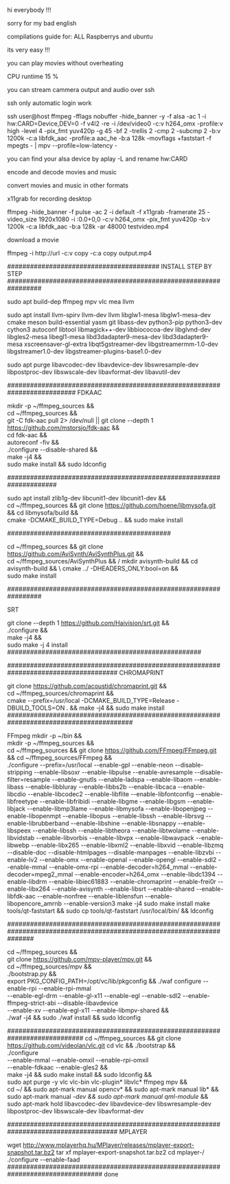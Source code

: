 hi everybody !!!

sorry for my bad english

compilations guide for:
ALL Raspberrys and ubuntu

its very easy !!!

you can play movies without overheating

CPU runtime 15 %

you can stream cammera output and audio over ssh

ssh only automatic login work

ssh user@host ffmpeg -fflags nobuffer  -hide_banner -y   -f alsa  -ac 1 -i hw:CARD=Device,DEV=0      -f v4l2  -re -i /dev/video0    -c:v h264_omx -profile:v high  -level 4  -pix_fmt yuv420p -g 45 -bf 2 -trellis 2 -cmp 2 -subcmp 2  -b:v 1200k  -c:a libfdk_aac  -profile:a aac_he -b:a 128k -movflags +faststart    -f  mpegts  - | mpv --profile=low-latency   -

you can find your alsa device by  aplay -L  and rename hw:CARD

encode and decode movies and music

convert movies and music in other formats

x11grab for recording desktop

ffmpeg  -hide_banner -f pulse -ac 2 -i default -f x11grab -framerate 25 -video_size 1920x1080 -i :0.0+0,0 -c:v h264_omx  -pix_fmt yuv420p  -b:v 1200k -c:a libfdk_aac -b:a 128k  -ar 48000   testvideo.mp4

download a movie 

ffmpeg -i http://url -c:v copy -c:a copy output.mp4

########################################   INSTALL  STEP BY STEP #################################################################

sudo apt build-dep ffmpeg mpv vlc mea llvm

sudo apt install llvm-spirv llvm-dev llvm libglw1-mesa libglw1-mesa-dev cmake meson build-essential yasm git libass-dev python3-pip python3-dev cython3 autoconf libtool libmagick++-dev  libbiococoa-dev libglvnd-dev  libgles2-mesa libegl1-mesa libd3dadapter9-mesa-dev libd3dadapter9-mesa xscreensaver-gl-extra libqt5gstreamer-dev libgstreamermm-1.0-dev libgstreamer1.0-dev  libgstreamer-plugins-base1.0-dev 


sudo apt purge libavcodec-dev libavdevice-dev libswresample-dev libpostproc-dev libswscale-dev libavformat-dev libavutil-dev

##########################################################################
FDKAAC

mkdir -p ~/ffmpeg_sources && \
cd ~/ffmpeg_sources && \
git -C fdk-aac pull 2> /dev/null || git clone --depth 1 https://github.com/mstorsjo/fdk-aac && \
cd fdk-aac && \
autoreconf -fiv && \
./configure  --disable-shared && \
make -j4 && \
sudo make install && sudo ldconfig

#####################################################################

sudo apt install zlib1g-dev libcunit1-dev libcunit1-dev  && \
cd ~/ffmpeg_sources && git clone https://github.com/hoene/libmysofa.git && cd libmysofa/build  && \
cmake -DCMAKE_BUILD_TYPE=Debug .. && sudo make install 

###########################################

cd ~/ffmpeg_sources && git clone https://github.com/AviSynth/AviSynthPlus.git && \
cd ~/ffmpeg_sources/AviSynthPlus && /
mkdir avisynth-build && cd avisynth-build && \ 
cmake ../ -DHEADERS_ONLY:bool=on  && \
sudo make install 

#################################################################

SRT

git clone --depth 1 https://github.com/Haivision/srt.git && \
./configure && \
make -j4 && \
sudo make -j 4 install
###################################################

#####################################################################################
CHROMAPRINT

git clone  https://github.com/acoustid/chromaprint.git && \
cd ~/ffmpeg_sources/chromaprint && \
cmake --prefix=/usr/local -DCMAKE_BUILD_TYPE=Release -DBUILD_TOOLS=ON . && make -j4 && sudo make install 
 #########################################################################################
 
 FFmpeg
mkdir -p ~/bin &&  \
mkdir -p ~/ffmpeg_sources &&  \
cd ~/ffmpeg_sources && git clone https://github.com/FFmpeg/FFmpeg.git && cd ~/ffmpeg_sources/FFmpeg && \
./configure --prefix=/usr/local --enable-gpl --enable-neon  --disable-stripping --enable-libsoxr --enable-libpulse --enable-avresample --disable-filter=resample --enable-gnutls --enable-ladspa --enable-libaom --enable-libass --enable-libbluray --enable-libbs2b --enable-libcaca --enable-libcdio --enable-libcodec2 --enable-libflite --enable-libfontconfig --enable-libfreetype --enable-libfribidi --enable-libgme --enable-libgsm --enable-libjack --enable-libmp3lame --enable-libmysofa --enable-libopenjpeg --enable-libopenmpt --enable-libopus --enable-libssh --enable-librsvg --enable-librubberband --enable-libshine --enable-libsnappy --enable-libspeex --enable-libssh --enable-libtheora --enable-libtwolame --enable-libvidstab --enable-libvorbis --enable-libvpx --enable-libwavpack --enable-libwebp --enable-libx265 --enable-libxml2 --enable-libxvid --enable-libzmq --disable-doc --disable-htmlpages --disable-manpages --enable-libzvbi --enable-lv2 --enable-omx --enable-openal --enable-opengl --enable-sdl2 --enable-mmal --enable-omx-rpi --enable-decoder=h264_mmal --enable-decoder=mpeg2_mmal --enable-encoder=h264_omx --enable-libdc1394 --enable-libdrm --enable-libiec61883 --enable-chromaprint --enable-frei0r --enable-libx264 --enable-avisynth --enable-libsrt --enable-shared --enable-libfdk-aac --enable-nonfree --enable-liblensfun --enable-libopencore_amrnb --enable-version3
make -j4
sudo make install
make tools/qt-faststart && sudo cp  tools/qt-faststart /usr/local/bin/ && ldconfig

#######################################################################################################################

cd ~/ffmpeg_sources  && \
git clone https://github.com/mpv-player/mpv.git && \
cd ~/ffmpeg_sources/mpv && \
./bootstrap.py && \
export PKG_CONFIG_PATH=/opt/vc/lib/pkgconfig && ./waf configure --enable-rpi --enable-rpi-mmal  \
--enable-egl-drm --enable-gl-x11 --enable-egl --enable-sdl2 --enable-ffmpeg-strict-abi --disable-libavdevice  \
--enable-xv  --enable-egl-x11 --enable-libmpv-shared && \
./waf -j4 && sudo  ./waf install && sudo ldconfig

############################################################################
cd ~/ffmpeg_sources  && git clone https://github.com/videolan/vlc.git
cd vlc && ./bootstrap && \
./configure \
--enable-mmal --enable-omxil --enable-rpi-omxil  \
--enable-fdkaac --enable-gles2   && \
make -j4 && sudo make install && sudo  ldconfig && \
sudo apt purge -y  vlc vlc-bin vlc-plugin* libvlc* ffmpeg mpv  && \
cd ~/ && sudo apt-mark manual opencv* && sudo apt-mark manual lib* && sudo apt-mark manual *-dev  &&  sudo apt-mark manual qml-module* && \
sudo apt-mark hold libavcodec-dev libavdevice-dev libswresample-dev libpostproc-dev libswscale-dev libavformat-dev

#####################################################################################
MPLAYER

wget http://www.mplayerhq.hu/MPlayer/releases/mplayer-export-snapshot.tar.bz2
tar xf mplayer-export-snapshot.tar.bz2
cd mplayer-/
./configure   --enable-faad 
#################################################################################
done

